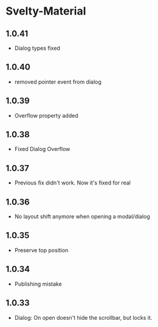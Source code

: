 # Svelty-Material

## 1.0.41

-   Dialog types fixed

## 1.0.40

-   removed pointer event from dialog

## 1.0.39

-   Overflow property added

## 1.0.38

-   Fixed Dialog Overflow

## 1.0.37

-   Previous fix didn't work. Now it's fixed for real

## 1.0.36

-   No layout shift anymore when opening a modal/dialog

## 1.0.35

-   Preserve top position

## 1.0.34

-   Publishing mistake

## 1.0.33

-   Dialog: On open doesn't hide the scrollbar, but locks it.
